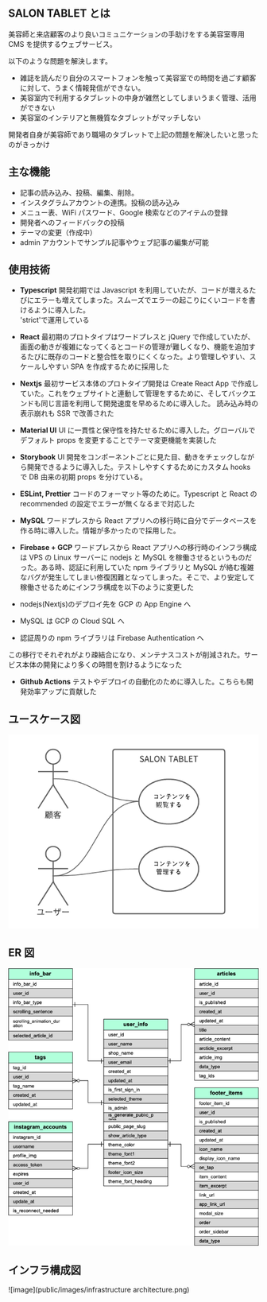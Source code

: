 ## SALON TABLET とは

美容師と来店顧客のより良いコミュニケーションの手助けをする美容室専用 CMS を提供するウェブサービス。

以下のような問題を解決します。

- 雑誌を読んだり自分のスマートフォンを触って美容室での時間を過ごす顧客に対して、うまく情報発信ができない。
- 美容室内で利用するタブレットの中身が雑然としてしまいうまく管理、活用ができない
- 美容室のインテリアと無機質なタブレットがマッチしない

開発者自身が美容師であり職場のタブレットで上記の問題を解決したいと思ったのがきっかけ

## 主な機能

- 記事の読み込み、投稿、編集、削除。
- インスタグラムアカウントの連携。投稿の読み込み
- メニュー表、WiFi パスワード、Google 検索などのアイテムの登録
- 開発者へのフィードバックの投稿
- テーマの変更（作成中）
- admin アカウントでサンプル記事やウェブ記事の編集が可能

## 使用技術

- **Typescript** 開発初期では Javascript を利用していたが、コードが増えるたびにエラーも増えてしまった。スムーズでエラーの起こりにくいコードを書けるように導入した。  
  'strict'で運用している
- **React** 最初期のプロトタイプはワードプレスと jQuery で作成していたが、画面の動きが複雑になってくるとコードの管理が難しくなり、機能を追加するたびに既存のコードと整合性を取りにくくなった。より管理しやすい、スケールしやすい SPA を作成するために採用した
- **Nextjs** 最初サービス本体のプロトタイプ開発は Create React App で作成していた。これをウェブサイトと連動して管理をするために、そしてバックエンドも同じ言語を利用して開発速度を早めるために導入した。 読み込み時の表示崩れも SSR で改善された
- **Material UI**
  UI に一貫性と保守性を持たせるために導入した。グローバルでデフォルト props を変更することでテーマ変更機能を実装した
- **Storybook**
  UI 開発をコンポーネントごとに見た目、動きをチェックしながら開発できるように導入した。テストしやすくするためにカスタム hooks で DB 由来の初期 props を分けている。
- **ESLint, Prettier**
  コードのフォーマット等のために。Typescript と React の recommended の設定でエラーが無くなるまで対応した

- **MySQL** ワードプレスから React アプリへの移行時に自分でデータベースを作る時に導入した。情報が多かったので採用した。

- **Firebase + GCP** ワードプレスから React アプリへの移行時のインフラ構成は VPS の Linux サーバーに nodejs と MySQL を稼働させるというものだった。ある時、認証に利用していた npm ライブラリと MySQL が絡む複雑なバグが発生してしまい修復困難となってしまった。そこで、より安定して稼働させるためにインフラ構成を以下のように変更した

- nodejs(Nextjs)のデプロイ先を GCP の App Engine へ
- MySQL は GCP の Cloud SQL へ
- 認証周りの npm ライブラリは Firebase Authentication へ

この移行でそれぞれがより疎結合になり、メンテナスコストが削減された。サービス本体の開発により多くの時間を割けるようになった

- **Github Actions** テストやデプロイの自動化のために導入した。こちらも開発効率アップに貢献した

## ユースケース図

![image](public/images/use_case.png)

## ER 図

![image](public/images/entity_relationship_diagram.png)

## インフラ構成図

![image](public/images/infrastructure architecture.png)
